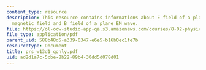 ```yaml
---
content_type: resource
description: This resource contains informations about E field of a plane EM wave,
  magnetic field and B field of a plane EM wave.
file: https://ol-ocw-studio-app-qa.s3.amazonaws.com/courses/8-02-physics-ii-electricity-and-magnetism-spring-2007/ad2d1a7c5cbe8b2289b430dd5d078d01_prs_w13d1_qonly.pdf
file_type: application/pdf
parent_uid: 588b48d5-a339-0347-e6e5-b16b0ec1fe7b
resourcetype: Document
title: prs_w13d1_qonly.pdf
uid: ad2d1a7c-5cbe-8b22-89b4-30dd5d078d01
---
```

